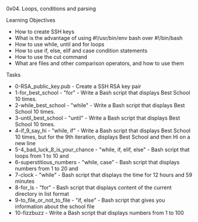 0x04. Loops, conditions and parsing

Learning Objectives
- How to create SSH keys
- What is the advantage of using #!/usr/bin/env bash over #!/bin/bash
- How to use while, until and for loops
- How to use if, else, elif and case condition statements
- How to use the cut command
- What are files and other comparison operators, and how to use them

Tasks
- 0-RSA_public_key.pub - Create a SSH RSA key pair
- 1-for_best_school - "for" - Write a Bash script that displays Best School 10 times.
- 2-while_best_school - "while" - Write a Bash script that displays Best School 10 times.
- 3-until_best_school - "until" - Write a Bash script that displays Best School 10 times.
- 4-if_9_say_hi - "while, if" - Write a Bash script that displays Best School 10 times,
	but for the 9th iteration, displays Best School and then Hi on a new line
- 5-4_bad_luck_8_is_your_chance - "while, if, elif, else" - Bash script that loops from 1 to 10 and
- 6-superstitious_numbers - "while, case" - Bash script that displays numbers from 1 to 20 and
- 7-clock - "while" - Bash script that displays the time for 12 hours and 59 minutes
- 8-for_ls - "for" - Bash script that displays content of the current directory in list format
- 9-to_file_or_not_to_file - "if, else" - Bash script that gives you information about the school file
- 10-fizzbuzz - Write a Bash script that displays numbers from 1 to 100
